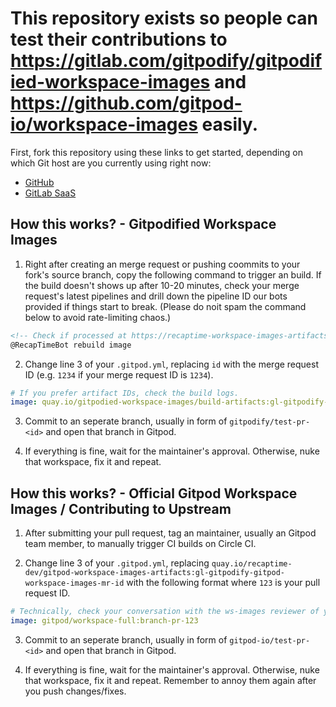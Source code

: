 # This repository exists so people can test their contributions to <https://gitlab.com/gitpodify/gitpodified-workspace-images> and <https://github.com/gitpod-io/workspace-images> easily.

First, fork this repository using these links to get started, depending on which Git host are you currently using right now:

* [GitHub](https://github.com/gitpodify/bookish-potato/fork)
* [GitLab SaaS](https://gitlab.com/gitpodify/bookish-potato/fork)

## How this works? - Gitpodified Workspace Images

1. Right after creating an merge request or pushing coommits to your fork's source branch, copy the following command to trigger an build. If the build doesn't shows up after 10-20 minutes, check your merge request's latest pipelines and drill down the pipeline ID our bots provided if things start to break. (Please do noit spam the command below to avoid rate-limiting chaos.)

```markdown
<!-- Check if processed at https://recaptime-workspace-images-artifacts-hook.builtwithdark.com/gitlab/pipelines -->
@RecapTimeBot rebuild image
```

2. Change line 3 of your `.gitpod.yml`, replacing `id` with the merge request ID (e.g. `1234` if your merge request ID is `1234`).

```yml
# If you prefer artifact IDs, check the build logs.
image: quay.io/gitpodied-workspace-images/build-artifacts:gl-gitpodify-gitpod-workspace-images-mr-1234
```

3. Commit to an seperate branch, usually in form of `gitpodify/test-pr-<id>` and open that branch in Gitpod.

4. If everything is fine, wait for the maintainer's approval. Otherwise, nuke that workspace, fix it and repeat.

## How this works? - Official Gitpod Workspace Images / Contributing to Upstream

1. After submitting your pull request, tag an maintainer, usually an Gitpod team member, to manually trigger CI builds on Circle CI.

2. Change line 3 of your `.gitpod.yml`, replacing `quay.io/recaptime-dev/gitpod-workspace-images-artifacts:gl-gitpodify-gitpod-workspace-images-mr-id` with the following format where `123` is your pull request ID.

```yml
# Technically, check your conversation with the ws-images reviewer of your merge request for the tag name.
image: gitpod/workspace-full:branch-pr-123
```

3. Commit to an seperate branch, usually in form of `gitpod-io/test-pr-<id>` and open that branch in Gitpod.

4. If everything is fine, wait for the maintainer's approval. Otherwise, nuke that workspace, fix it and repeat. Remember to annoy them again after you push changes/fixes.
